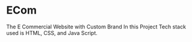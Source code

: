 # ECom
The E Commercial Website with Custom Brand In this Project Tech stack used is HTML, CSS, and Java Script.
